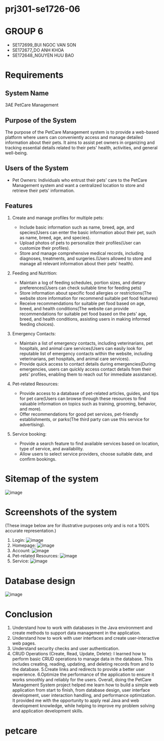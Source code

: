 # prj301-se1726-06
#  GROUP 6
   - SE172699_BUI NGOC VAN SON
   - SE172677_DO ANH KHOA
   - SE172648_NGUYEN HUU BAO
  
# Requirements

## System Name
3AE PetCare Management

## Purpose of the System
The purpose of the PetCare Management system is to provide a web-based platform where users can conveniently access and manage detailed information about their pets. It aims to assist pet owners in organizing and tracking essential details related to their pets' health, activities, and general well-being.

## Users of the System
- Pet Owners: Individuals who entrust their pets' care to the PetCare Management system and want a centralized location to store and retrieve their pets' information.

## Features

1. Create and manage profiles for multiple pets:
   - Include basic information such as name, breed, age, and species(Users can enter the basic information about their pet, such as name, breed, age, and species).
   - Upload photos of pets to personalize their profiles(User can customize their profiles).
   - Store and manage comprehensive medical records, including diagnoses, treatments, and surgeries.(Users allowed to store and manage all relevant information about their pets' health). 

2. Feeding and Nutrition:
   - Maintain a log of feeding schedules, portion sizes, and dietary preferences(Users can check suitable time for feeding pets)
   - Store information about specific food allergies or restrictions(The website store information for recommend suitable pet food features)
   - Receive recommendations for suitable pet food based on age, breed, and health conditions(The website can provide recommendations for suitable pet food based on the pets' age, breed, and health conditions, assisting users in making informed feeding choices).

3. Emergency Contacts:
   - Maintain a list of emergency contacts, including veterinarians, pet hospitals, and animal care services(Users can easily look for reputable list of emergency contacts within the website, including veterinarians, pet hospitals, and animal care services).
   - Provide quick access to contact details during emergencies(During emergencies, users can quickly access contact details from their pets' profiles, enabling them to reach out for immediate assistance).

4. Pet-related Resources:
   - Provide access to a database of pet-related articles, guides, and tips for pet care(Users can browse through these resources to find valuable information on topics such as training, grooming, behavior, and more).
   - Offer recommendations for good pet services, pet-friendly establishments, or parks(The third party can use this service for advertising).
5. Service booking:
   - Provide a search feature to find available services based on location, type of service, and availability.
   - Allow users to select service providers, choose suitable date, and confirm bookings.
# Sitemap of the system
![image](https://github.com/dunghuynh-teaching/prj301-se1726-06/assets/76585363/97b88ec1-170f-4c7d-a727-659cde427a08)



# Screenshots of the system
(These image below are for illustrative purposes only and is not a 100% accurate representation.)
1. Login: ![image](https://github.com/dunghuynh-teaching/prj301-se1726-06/assets/95236523/5b549edc-e865-4bb2-90c5-d0e6982e0164)
2. Homepage: ![image](https://github.com/dunghuynh-teaching/prj301-se1726-06/assets/76585363/db8b04e4-5167-402f-8ff3-2a06c3bc9138)
3. Account: ![image](https://github.com/dunghuynh-teaching/prj301-se1726-06/assets/76585363/ce20c447-f71d-48fe-8212-7cff8bde6f94)
4. Pet-related Resources: ![image](https://github.com/dunghuynh-teaching/prj301-se1726-06/assets/95236523/9b3a2c47-74d4-4153-9701-6e01135b239e)
5. Service: ![image](https://github.com/dunghuynh-teaching/prj301-se1726-06/assets/76585363/95acd81d-5143-4d33-8a03-236f16181290)

# Database design
![image](https://github.com/dunghuynh-teaching/prj301-se1726-06/assets/76585363/8631d3af-617c-4653-8e00-3cca722640d2)

# Conclusion
1. Understand how to work with databases in the Java environment and create methods to support data management in the application.
2. Understand how to work with user interfaces and create user-interactive web pages.
3. Understand security checks and user authentication.
4. CRUD Operations (Create, Read, Update, Delete): I learned how to perform basic CRUD operations to manage data in the database. This includes creating, reading, updating, and deleting records from and to the database.
5.Create links and redirects to provide a better user experience.
6.Optimize the performance of the application to ensure it works smoothly and reliably for the users.
Overall, doing the PetCare Management System project helped me learn how to build a simple web application from start to finish, from database design, user interface development, user interaction handling, and performance optimization. It provided me with the opportunity to apply real Java and web development knowledge, while helping to improve my problem solving and application development skills.


















  



  





  


# petcare
